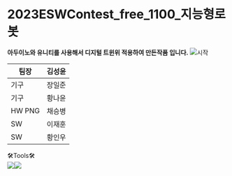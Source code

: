 # 2023ESWContest_free_1100_지능형로봇
**아두이노와 유니티를 사용해서 디지털 트윈위 적용하여 만든작품 입니다.**
![시작](https://github.com/BakedSweetPotatoChae/2023ESWContest_free_1100/assets/137213524/ecd5cca4-1dc8-4114-b039-369665b1f7bc)


|팀장 | 김성윤|
|-----|-----|
|기구 | 장일준|
|기구 | 황나윤|
|HW PNG | 채승병|
|SW | 이재훈|
|SW | 황인우|


🛠Tools🛠<br>
<img src="https://img.shields.io/badge/Arduino-00878F?style=flat&logo=Arduino&logoColor=white"/><img src="https://img.shields.io/badge/unity-FFFFFF?style=flat&logo=unity&logoColor=white"/>
